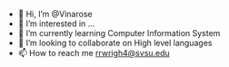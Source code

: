 - 👋 Hi, I’m @Vinarose
- 👀 I’m interested in ...
- 🌱 I’m currently learning Computer Information System
- 💞️ I’m looking to collaborate on High level languages
- 📫 How to reach me rrwrigh4@svsu.edu

<!---
Vinarose/Vinarose is a ✨ special ✨ repository because its `README.md` (this file) appears on your GitHub profile.
You can click the Preview link to take a look at your changes.
--->
